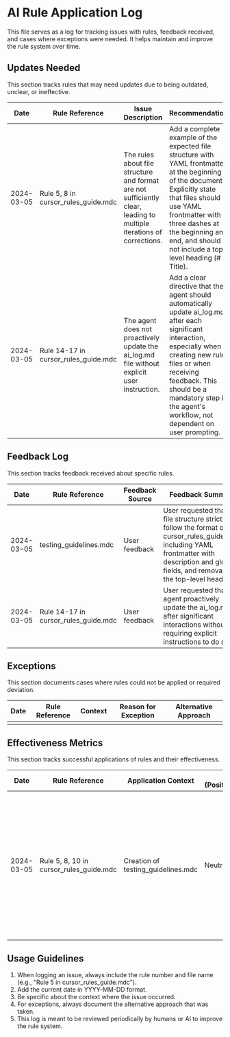 # AI Rule Application Log

This file serves as a log for tracking issues with rules, feedback received, and cases where exceptions were needed. It helps maintain and improve the rule system over time.

## Updates Needed

This section tracks rules that may need updates due to being outdated, unclear, or ineffective.

| Date | Rule Reference | Issue Description | Recommendation |
|------|----------------|-------------------|----------------|
| 2024-03-05 | Rule 5, 8 in cursor_rules_guide.mdc | The rules about file structure and format are not sufficiently clear, leading to multiple iterations of corrections. | Add a complete example of the expected file structure with YAML frontmatter at the beginning of the document. Explicitly state that files should use YAML frontmatter with three dashes at the beginning and end, and should not include a top-level heading (# Title). |
| 2024-03-05 | Rule 14-17 in cursor_rules_guide.mdc | The agent does not proactively update the ai_log.md file without explicit user instruction. | Add a clear directive that the agent should automatically update ai_log.md after each significant interaction, especially when creating new rule files or when receiving feedback. This should be a mandatory step in the agent's workflow, not dependent on user prompting. |

## Feedback Log

This section tracks feedback received about specific rules.

| Date | Rule Reference | Feedback Source | Feedback Summary |
|------|----------------|-----------------|------------------|
| 2024-03-05 | testing_guidelines.mdc | User feedback | User requested that the file structure strictly follow the format of cursor_rules_guide.mdc, including YAML frontmatter with description and globs fields, and removal of the top-level heading. |
| 2024-03-05 | Rule 14-17 in cursor_rules_guide.mdc | User feedback | User requested that the agent proactively update the ai_log.md file after significant interactions without requiring explicit instructions to do so. |

## Exceptions

This section documents cases where rules could not be applied or required deviation.

| Date | Rule Reference | Context | Reason for Exception | Alternative Approach |
|------|----------------|---------|----------------------|----------------------|
| | | | | |

## Effectiveness Metrics

This section tracks successful applications of rules and their effectiveness.

| Date | Rule Reference | Application Context | Outcome (Positive/Negative/Neutral) | Explanation/Improvement Suggestions |
|------|----------------|---------------------|--------------------------------------|-------------------------------------|
| 2024-03-05 | Rule 5, 8, 10 in cursor_rules_guide.mdc | Creation of testing_guidelines.mdc | Neutral | Initial implementation failed to correctly follow the file structure rules. Multiple iterations of corrections were required after user feedback. The file was first created without proper YAML frontmatter, then with incomplete frontmatter, and finally with the correct structure. This suggests that the rules for file structure should be more explicit with complete examples of the expected format. |

## Usage Guidelines

1. When logging an issue, always include the rule number and file name (e.g., "Rule 5 in cursor_rules_guide.mdc").
2. Add the current date in YYYY-MM-DD format.
3. Be specific about the context where the issue occurred.
4. For exceptions, always document the alternative approach that was taken.
5. This log is meant to be reviewed periodically by humans or AI to improve the rule system. 